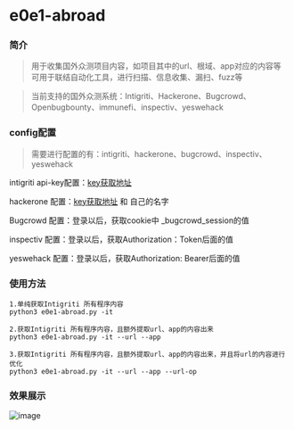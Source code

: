 # e0e1-abroad

### 简介

> 用于收集国外众测项目内容，如项目其中的url、根域、app对应的内容等
> 可用于联结自动化工具，进行扫描、信息收集、漏扫、fuzz等

> 当前支持的国外众测系统：Intigriti、Hackerone、Bugcrowd、Openbugbounty、immunefi、inspectiv、yeswehack

### config配置

> 需要进行配置的有：intigriti、hackerone、bugcrowd、inspectiv、yeswehack

intigriti api-key配置：[key获取地址](https://app.intigriti.com/researcher/personal-access-tokens)

hackerone 配置：[key获取地址](https://hackerone.com/settings/api_token/edit)   和 自己的名字

Bugcrowd 配置：登录以后，获取cookie中 _bugcrowd_session的值

inspectiv 配置：登录以后，获取Authorization：Token后面的值

yeswehack 配置：登录以后，获取Authorization: Bearer后面的值

### 使用方法

```
1.单纯获取Intigriti 所有程序内容
python3 e0e1-abroad.py -it

2.获取Intigriti 所有程序内容，且额外提取url、app的内容出来
python3 e0e1-abroad.py -it --url --app

3.获取Intigriti 所有程序内容，且额外提取url、app的内容出来，并且将url的内容进行优化
python3 e0e1-abroad.py -it --url --app --url-op
```
### 效果展示
![image](https://github.com/eeeeeeeeee-code/e0e1-abroad/assets/115862499/5d2301af-6b75-4f91-8ac2-2a92b1631d29)


